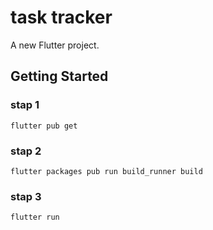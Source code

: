 # task tracker

A new Flutter project.

## Getting Started

### stap 1

`flutter pub get`

### stap 2

`flutter packages pub run build_runner build`

### stap 3

`flutter run`

